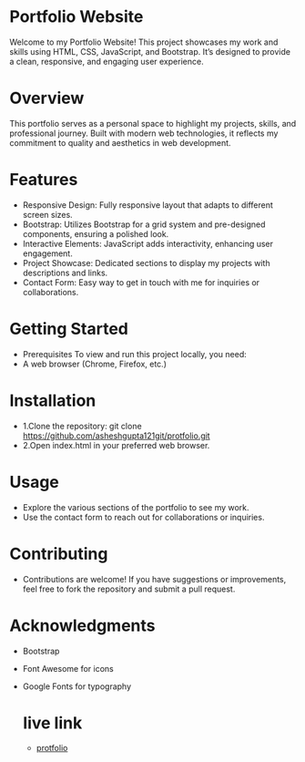 # Portfolio Website
Welcome to my Portfolio Website! This project showcases my work and skills using HTML, CSS, JavaScript, and Bootstrap. It’s designed to provide a clean, responsive, and engaging user experience.

# Overview
This portfolio serves as a personal space to highlight my projects, skills, and professional journey. Built with modern web technologies, it reflects my commitment to quality and aesthetics in web development.

# Features
- Responsive Design: Fully responsive layout that adapts to different screen sizes.
- Bootstrap: Utilizes Bootstrap for a grid system and pre-designed components, ensuring a polished look.
- Interactive Elements: JavaScript adds interactivity, enhancing user engagement.
- Project Showcase: Dedicated sections to display my projects with descriptions and links.
- Contact Form: Easy way to get in touch with me for inquiries or collaborations.
# Getting Started
 - Prerequisites
To view and run this project locally, you need:
 - A web browser (Chrome, Firefox, etc.)

# Installation
- 1.Clone the repository:
  git clone https://github.com/asheshgupta121git/protfolio.git
- 2.Open index.html in your preferred web browser.

# Usage
- Explore the various sections of the portfolio to see my work.
- Use the contact form to reach out for collaborations or inquiries.
# Contributing
- Contributions are welcome! If you have suggestions or improvements, feel free to fork the repository and submit a pull request.

# Acknowledgments
- Bootstrap
- Font Awesome for icons
- Google Fonts for typography

  # live link
  - [protfolio](https://asheshgupta121git.github.io/protfolio/)
